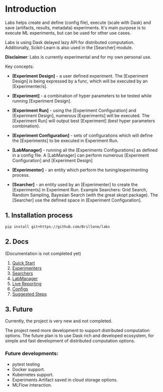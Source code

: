 # Introduction
Labs helps create and define (config file), execute (scale with Dask) and save (artifacts, results, metadata) 
experiments.
It's main purpose is to execute ML experiments, but can be used for other use cases.

Labs is using Dask delayed lazy API for distributed computation. Additionally, Scikit-Learn is also used in the 
[Searcher] module.

__Disclaimer__: Labs is currently experimental and for my own personal use.

Key concepts:
* __[Experiment Design]__ - a user defined experiment. The [Experiment Design] is being expressed by a func, which will be 
executed by an [Experimenter/s].

* __[Experiment]__ - a combination of hyper parameters to be tested while running [Experiment Design].

* __[Experiment Run]__ - using the [Experiment Configuration] and [Experiment Design], numerous [Experiments] will be 
executed. The [Experiment Run] will output best [Experiment] (best hyper parameters combination).

* __[Experiment Configuration]__ - sets of configurations which will define the [Experiments] to be executed in Experiment 
Run.

* __[LabManager]__ - running all the [Experiments Configurations] as defined in a config file. A [LabManager] can perform 
numerous [Experiment Configuration] and [Experiment Design]

* __[Experimenter]__ - an entity which perform the tuning/experimenting process. 

* __[Searcher]__ - an entity used by an [Experimenter] to create the [Experiments] in Experiment Run. 
Example Searchers: Grid Search, Random Sampling, Bayesian Search (with the great skopt package). The [Searcher] use the 
defined space in [Experiment Configuration].

## 1. Installation process
```shell
pip install git+https://github.com/Brillone/labs
```

## 2. Docs
(Documentation is not completed yet)
1. [Quick Start](https://github.com/Brillone/labs/blob/master/Docs/Quick%20Start.md)
2. [Experimenters](https://github.com/Brillone/labs/blob/master/Docs/Experimenters.md)
3. [Searchers](https://github.com/Brillone/labs/blob/master/Docs/Searchers.md)
4. [LabManager](https://github.com/Brillone/labs/blob/master/Docs/LabManager.md)
5. [Live Reporting](https://github.com/Brillone/labs/blob/master/Docs/Live%20Reporting.md)
6. [Configs](https://github.com/Brillone/labs/blob/master/Docs/Configs.md)
7. [Suggested Steps](https://github.com/Brillone/labs/blob/master/Docs/Suggested%20Steps.md)

## 3. Future
Currently, the project is very new and not completed.

The project need more development to support distributed computation options. 
The future plan is to use Dask rich and developed ecosystem, for simple and fast development of distributed computation
options. 

### Future developments:
* pytest testing
* Docker support.
* Kubernetes support.  
* Experiments Artifact saved in cloud storage options.
* MLFlow interaction.
